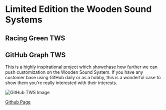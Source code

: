 # Limited Edition the Wooden Sound Systems


## Racing Green TWS

## GitHub Graph TWS

This is a highly inspirational project which showchase how further we can push customization on the Wooden Sound System. If you have any customer base using GitHub daily or as a hobby, this is a wonderful case to show them you're really interested with their interests. 

![GitHub TWS Image](https://uploads-ssl.webflow.com/6202ac1b2e651ed862489cc3/649532ac3c43f45d2d32ff86_gthb-3.jpg)

[Github Page](/github)

